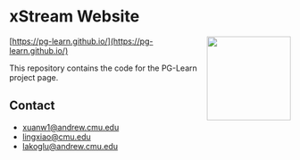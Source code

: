 # xStream Website

<img src="https://avatars0.githubusercontent.com/u/36132856?s=400&u=b4beebdfa1c1ec0fbd95dd1522bb157e63883fc4&v=4" height="150" align="right"/>

[https://pg-learn.github.io/](https://pg-learn.github.io/)

This repository contains the code for the PG-Learn project page.

## Contact

   * xuanw1@andrew.cmu.edu
   * lingxiao@cmu.edu
   * lakoglu@andrew.cmu.edu

